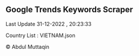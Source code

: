 

## Google Trends Keywords Scraper 
 
Last Update 31-12-2022 , 20:23:33

Country List :
VIETNAM.json



© Abdul Muttaqin 
